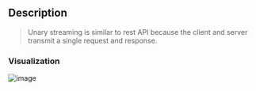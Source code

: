 ## Description
>Unary streaming is similar to rest API because the client and server transmit a single request and response.

### Visualization
![image](https://github.com/user-attachments/assets/05147ed6-d0bd-4300-b605-dc86f8b24d20)
